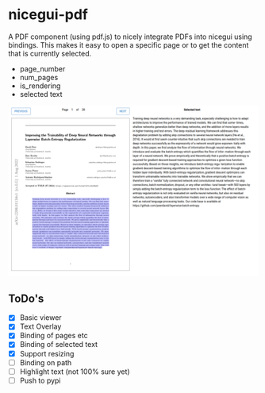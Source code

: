 # nicegui-pdf
A PDF component (using pdf.js) to nicely integrate PDFs into nicegui using bindings.
This makes it easy to open a specific page or to get the content that is currently selected.
- page_number
- num_pages
- is_rendering
- selected text

<img src="assets/screenshot.png" alt="table" width="600"/>

## ToDo's
- [x] Basic viewer
- [x] Text Overlay
- [x] Binding of pages etc
- [x] Binding of selected text
- [x] Support resizing
- [ ] Binding on path
- [ ] Highlight text (not 100% sure yet)
- [ ] Push to pypi
